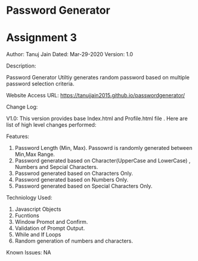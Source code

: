# Password Generator
# Assignment 3

Author: Tanuj Jain
Dated: Mar-29-2020
Version: 1.0

Description:

Password Generator Utiltiy generates random password based on multiple password selection criteria. 

Website Access URL:
https://tanujjain2015.github.io/passwordgenerator/

Change Log:

V1.0: 
This version provides base Index.html and Profile.html file . Here are list of high level changes performed:  

Features: 
1. Password Length (Min, Max). Passowrd is randomly generated between Min,Max Range. 
2. Password generated based on Character(UpperCase and LowerCase) , Numbers and Sepcial Characters. 
3. Passwrod generated based on Characters Only. 
4. Password generated based on Numbers Only.
5. Password generated based on Special Characters Only. 


Techniology Used:
1. Javascript Objects 
2. Fucntions
3. Window Promot and Confirm. 
4. Validation of Prompt Output.
5. While and If Loops
6. Random generation of numbers and characters. 

Known Issues:
NA

